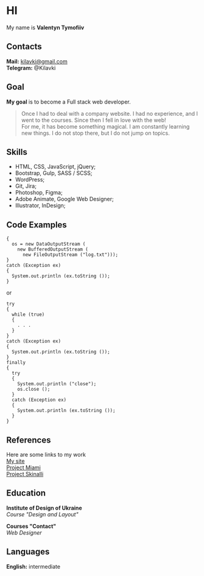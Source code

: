 # HI
My name is **Valentyn Tymofiiv**

## Contacts
**Mail:** kilavki@gmail.com <br>
**Telegram:** @Kilavki

## Goal
**My goal** is to become a Full stack web developer.<br>
> Once I had to deal with a company website. I had no experience, and I went to the courses. Since then I fell in love with the web! <br>
> For me, it has become something magical. I am constantly learning new things. I do not stop there, but I do not jump on topics.

## Skills
* HTML, CSS, JavaScript, jQuery;
* Bootstrap, Gulp, SASS / SCSS;
* WordPress;
* Git, Jira;
* Photoshop, Figma;
* Adobe Animate, Google Web Designer;
* Illustrator, InDesign;

## Code Examples
````
{
  os = new DataOutputStream (
    new BufferedOutputStream (
      new FileOutputStream ("log.txt")));
}
catch (Exception ex)
{
  System.out.println (ex.toString ());
}
````
or
````
try
{
  while (true)
  {
    . . .
  }
}
catch (Exception ex)
{
  System.out.println (ex.toString ());
}
finally
{
  try
  {
    System.out.println ("close");
    os.close ();
  }
  catch (Exception ex)
  {
    System.out.println (ex.toString ());
  }
}
````

## References
Here are some links to my work<br>
[My site](#)<br>
[Project Miami](#)<br>
[Project Skinalli](#)<br>

## Education
**Institute of Design of Ukraine**<br>
*Course "Design and Layout"*<br>

**Courses "Contact"**<br>
*Web Designer*<br>


## Languages
**English:** intermediate